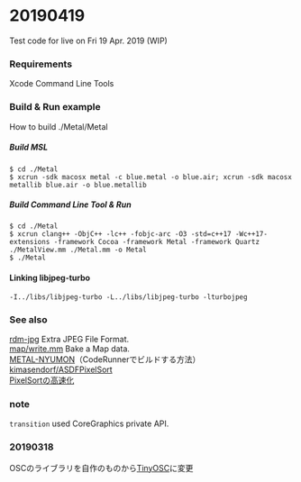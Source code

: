 # 20190419

Test code for live on Fri 19 Apr. 2019  (WIP)

### Requirements

Xcode Command Line Tools

### Build & Run example

How to build ./Metal/Metal

##### Build MSL

    $ cd ./Metal
    $ xcrun -sdk macosx metal -c blue.metal -o blue.air; xcrun -sdk macosx metallib blue.air -o blue.metallib
	
##### Build Command Line Tool & Run

    $ cd ./Metal
    $ xcrun clang++ -ObjC++ -lc++ -fobjc-arc -O3 -std=c++17 -Wc++17-extensions -framework Cocoa -framework Metal -framework Quartz ./MetalView.mm ./Metal.mm -o Metal
    $ ./Metal

#### Linking libjpeg-turbo

    -I../libs/libjpeg-turbo -L../libs/libjpeg-turbo -lturbojpeg

### See also

[rdm-jpg](https://github.com/mizt/rdm-jpg) Extra JPEG File Format.   
[map/write.mm](https://github.com/mizt/map/blob/master/write.mm) Bake a Map data.    
[METAL-NYUMON](https://note.mu/mizt/n/n1a3f0d2a555b)（CodeRunnerでビルドする方法）    
[kimasendorf/ASDFPixelSort](https://github.com/kimasendorf/ASDFPixelSort)    
[PixelSortの高速化](https://note.mu/mizt/n/n9f5b7e8ac599)


### note

`transition` used CoreGraphics private API.


### 20190318

OSCのライブラリを自作のものから[TinyOSC](https://github.com/mhroth/tinyosc)に変更
